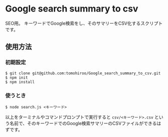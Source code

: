 # Google search summary to csv
SEO用。
キーワードでGoogle検索をし、そのサマリーをCSV化するスクリプトです。

## 使用方法
### 初期設定
```
$ git clone git@github.com:tomohiroo/Google_search_summary_to_csv.git
$ npm init
$ npm install
```

### 使うとき
```
$ node search.js <キーワード>
```

以上をターミナルやコマンドプロンプトで実行すると `csv/<キーワード>.csv` という名前で、そのキーワードでのGoogle検索サマリーのCSVファイルができるはずです。
